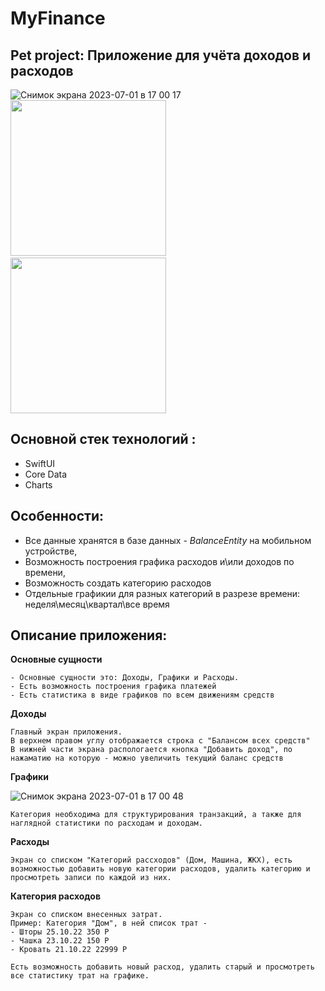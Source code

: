 # MyFinance

## Pet project: Приложение для учёта доходов и расходов

![Снимок экрана 2023-07-01 в 17 00 17](https://github.com/Joker4fun/MyFinance/assets/33445216/4d871bba-34e3-4bc2-ab07-0eeddaaefad0)
 <img src="https://github.com/Joker4fun/MyFinance/assets/33445216/b3238cbe-b871-4ced-9b32-28be7fce48a7" width="249"> 
<img src="https://github.com/Joker4fun/MyFinance/assets/33445216/3e484a50-a506-4ffe-b74e-5b03a75d8432" width="249">
  
## Основной стек технологий :
- SwiftUI
- Core Data
- Charts

## Особенности:
- Все данные хранятся в базе данных - *BalanceEntity* на мобильном устройстве,
- Возможность построения графика расходов и\или доходов по времени,
- Возможность создать категорию расходов 
- Отдельные графикии для разных категорий в разрезе времени: неделя\месяц\квартал\все время

## Описание приложения:


**Основные сущности**
```
- Основные сущности это: Доходы, Графики и Расходы.
- Есть возможность построения графика платежей
- Есть статистика в виде графиков по всем движениям средств
```

**Доходы**
```
Главный экран приложения.
В верхнем правом углу отображается строка с "Балансом всех средств"
В нижней части экрана распологается кнопка "Добавить доход", по нажаматию на которую - можно увеличить текущий баланс средств
```

**Графики**


![Снимок экрана 2023-07-01 в 17 00 48](https://github.com/Joker4fun/MyFinance/assets/33445216/542edcc9-c6d1-4e3b-aafd-cb26941b00a9)


```
Категория необходима для структурирования транзакций, а также для наглядной статистики по расходам и доходам. 
```

**Расходы**
```
Экран со списком "Категорий рассходов" (Дом, Машина, ЖКХ), есть возможностью добавить новую категории расходов, удалить категорию и просмотреть записи по каждой из них.
```

**Категория расходов**
```
Экран со списком внесенных затрат. 
Пример: Категория "Дом", в ней список трат - 
- Шторы 25.10.22 350 Р
- Чашка 23.10.22 150 Р
- Кровать 21.10.22 22999 Р

Есть возможность добавить новый расход, удалить старый и просмотреть все статистику трат на графике.

```
